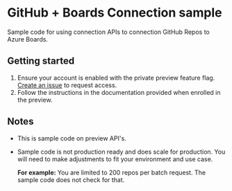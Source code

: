 # GitHub + Boards Connection sample
Sample code for using connection APIs to connection GitHub Repos to Azure Boards.

## Getting started

1) Ensure your account is enabled with the private preview feature flag. [Create an issue](https://github.com/danhellem/github-boards-connection-sample/issues) to request access.
2) Follow the instructions in the documentation provided when enrolled in the preview.

## Notes

- This is sample code on preview API's. 
- Sample code is not production ready and does scale for production. You will need to make adjustments to fit your environment and use case.

  **For example:** You are limited to 200 repos per batch request. The sample code does not check for that.
